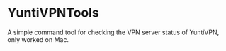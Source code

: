 # YuntiVPNTools

A simple command tool for checking the VPN server status of YuntiVPN, only worked on Mac.